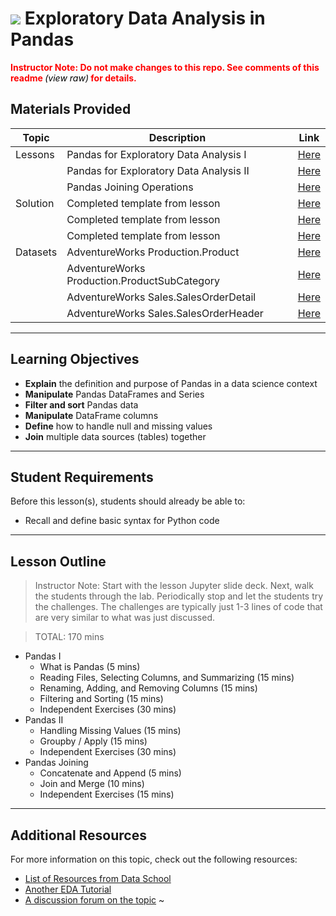 # ![](https://ga-dash.s3.amazonaws.com/production/assets/logo-9f88ae6c9c3871690e33280fcf557f33.png) Exploratory Data Analysis in Pandas


<font color="red"><b>Instructor Note: Do not make changes to this repo. See comments of this readme </b><i><font color="black">(view raw)</font></i><b> for details.</b></font>

<!--
This repo is the combination of the following upstream repos:
pandas i: https://git.generalassemb.ly/python-programming/python-programming/tree/revisions_v1.3/unit-6-pandas/instructor-resources/02-pandas-i
pandas ii: https://git.generalassemb.ly/python-programming/python-programming/tree/revisions_v1.3/unit-6-pandas/instructor-resources/05-pandas-ii
joins: https://git.generalassemb.ly/greg/ga_join
Please do not modify this repo. Instead, log issues with the above upstream repos and merge the changes back into this one. Note that, due to this repo being the almalgamation of multiple upstream repos, it is not feasible to track them with github. Not modifying this repo avoids creation of redundant material.
See https://git.generalassemb.ly/data-part-time/eda-with-pandas/issues/28 for more details.
-->


## Materials Provided

| Topic     | Description                                            | Link        |
| --------- | ------------------------------------------------------ | ----------- |
| Lessons   | Pandas for Exploratory Data Analysis I                 | [Here][L-1] |
|           | Pandas for Exploratory Data Analysis II                | [Here][L-2] |
|           | Pandas Joining Operations                              | [Here][L-3] |
| Solution  | Completed template from lesson 						 | [Here][S-1] |
|           | Completed template from lesson						 | [Here][S-2] |
|           | Completed template from lesson 						 | [Here][S-3] |
| Datasets  | AdventureWorks Production.Product                      | [Here][D-1] |
|           | AdventureWorks Production.ProductSubCategory           | [Here][D-2] |
|           | AdventureWorks Sales.SalesOrderDetail                  | [Here][D-3] |
|           | AdventureWorks Sales.SalesOrderHeader                  | [Here][D-4] |


[L-1]: ./02-pandas-i/code/intro-to-pandas-i.ipynb
[L-2]: ./05-pandas-ii/code/pandas-ii.ipynb
[L-3]: ./ga_join/code/pandas-join.ipynb
[S-1]: ./02-pandas-i/code/intro-to-pandas-i-answers.ipynb
[S-2]: ./05-pandas-ii/code/pandas-ii-answers.ipynb
[S-3]: ./ga_join/code/pandas-join-answers.ipynb
[D-1]: ./ga_join/data/Production.Product.csv
[D-2]: ./ga_join/data/Production.ProductSubCategory.csv
[D-3]: ./ga_join/data/Sales.SalesOrderDetail.csv
[D-4]: ./ga_join/data/Sales.SalesOrderHeader.csv

---

## Learning Objectives

- **Explain** the definition and purpose of Pandas in a data science context
- **Manipulate** Pandas DataFrames and Series
- **Filter and sort** Pandas data
- **Manipulate** DataFrame columns
- **Define** how to handle null and missing values
- **Join** multiple data sources (tables) together

---

## Student Requirements

Before this lesson(s), students should already be able to:

- Recall and define basic syntax for Python code

---


## Lesson Outline

> Instructor Note: Start with the lesson Jupyter slide deck. Next, walk the students through the lab. Periodically stop and let the students try the challenges. The challenges are typically just 1-3 lines of code that are very similar to what was just discussed.

> TOTAL: 170 mins

- Pandas I
  - What is Pandas (5 mins)
  - Reading Files, Selecting Columns, and Summarizing (15 mins)
  - Renaming, Adding, and Removing Columns (15 mins)
  - Filtering and Sorting (15 mins)
  - Independent Exercises (30 mins)
- Pandas II
  - Handling Missing Values (15 mins)
  - Groupby / Apply (15 mins)
  - Independent Exercises (30 mins)
- Pandas Joining
  - Concatenate and Append (5 mins)
  - Join and Merge (10 mins)
  - Independent Exercises (15 mins)

---

## Additional Resources

For more information on this topic, check out the following resources:

- [List of Resources from Data School](http://www.dataschool.io/best-python-pandas-resources/)
- [Another EDA Tutorial](https://www.datacamp.com/community/tutorials/exploratory-data-analysis-python#gs.T3TSKbk)
- [A discussion forum on the topic](https://www.kaggle.com/general/12796)
~                                                                            
